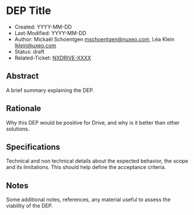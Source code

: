 # DEP Title

- Created: YYYY-MM-DD
- Last-Modified: YYYY-MM-DD
- Author: Mickaël Schoentgen <mschoentgen@nuxeo.com>,
          Léa Klein <lklein@uxeo.com>
- Status: draft
- Related-Ticket: [NXDRIVE-XXXX](https://hyland.atlassian.net/browse/NXDRIVE-XXXX)

## Abstract

A brief summary explaining the DEP.

## Rationale

Why this DEP would be positive for Drive, and why is it better than other solutions.

## Specifications

Technical and non technical details about the expected behavior, the scope and its limitations.
This should help define the acceptance criteria.

## Notes

Some additional notes, references, any material useful to assess the viability of the DEP.

